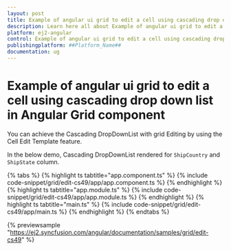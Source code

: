 ```yaml
---
layout: post
title: Example of angular ui grid to edit a cell using cascading drop down list in Angular Grid component | Syncfusion
description: Learn here all about Example of angular ui grid to edit a cell using cascading drop down list in Syncfusion ##Platform_Name## Grid component of Syncfusion Essential JS 2 and more.
platform: ej2-angular
control: Example of angular ui grid to edit a cell using cascading drop down list 
publishingplatform: ##Platform_Name##
documentation: ug
---
```


# Example of angular ui grid to edit a cell using cascading drop down list in Angular Grid component

You can achieve the Cascading DropDownList with grid Editing by using the Cell Edit Template feature.

In the below demo, Cascading DropDownList rendered for `ShipCountry` and `ShipState` column.

{% tabs %}
{% highlight ts tabtitle="app.component.ts" %}
{% include code-snippet/grid/edit-cs49/app/app.component.ts %}
{% endhighlight %}
{% highlight ts tabtitle="app.module.ts" %}
{% include code-snippet/grid/edit-cs49/app/app.module.ts %}
{% endhighlight %}
{% highlight ts tabtitle="main.ts" %}
{% include code-snippet/grid/edit-cs49/app/main.ts %}
{% endhighlight %}
{% endtabs %}
  
{% previewsample "https://ej2.syncfusion.com/angular/documentation/samples/grid/edit-cs49" %}
